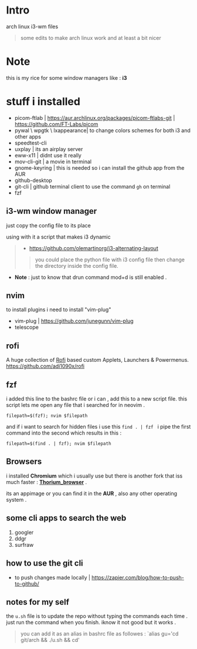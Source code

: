 # Intro

arch linux  i3-wm files 
> some edits to make arch linux work and at least a bit nicer 

# Note
this is my rice for some window managers like : **i3**

# stuff i installed 

- picom-ftlab | https://aur.archlinux.org/packages/picom-ftlabs-git | https://github.com/FT-Labs/picom 
- pywal \ wpgtk \ lxappearance| to change colors schemes for both i3 and other apps
- speedtest-cli
- uxplay | its an airplay server
- eww-x11 | didnt use it really
- mov-cli-git | a movie in terminal
- gnome-keyring | this is needed so i can install the github app from the AUR
- github-desktop
- git-cli | github terminal client to use the command `gh` on terminal  
- fzf 

## i3-wm window manager
just copy the config file to its place 

using with it a script that makes i3 dynamic 
> - https://github.com/olemartinorg/i3-alternating-layout 
> > you could place the python file with i3 config file then change the directory inside the config file.
- **Note** : just to know that drun command mod+d is still enabled . 
## nvim 
to install plugins i need to install "vim-plug"
- vim-plug | https://github.com/junegunn/vim-plug
- telescope

## rofi 
A huge collection of [Rofi](https://github.com/davatorium/rofi) based custom Applets, Launchers & Powermenus.
https://github.com/adi1090x/rofi

## fzf
i added this line to the bashrc file or i can , add this to a new script file. this script lets me open any file that i searched for in neovim . 
```
filepath=$(fzf); nvim $filepath
```
and if i want to search for hidden files i use this `find . | fzf ` i pipe the first command into the second which results in this : 
```
filepath=$(find . | fzf); nvim $filepath
```

## Browsers 
i installed **Chromium** which i usually use but there is another fork that iss much faster : **[Thorium_browser](https://thorium.rocks/)** .


its an appimage or you can find it in the **AUR** , also any other operating system . 

## some cli apps to search the web

1. googler
2. ddgr
3. surfraw 

## how to use the git cli 

- to push changes made locally | https://zapier.com/blog/how-to-push-to-github/

## notes for my self
the `u.sh` file is to update the repo without typing the commands each time . just run the command when you finish. iknow it not good but it works . 
> you can add it as an alias in bashrc file as followes : 
`alias gu='cd git/arch && ./u.sh && cd' 

